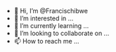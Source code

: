 - 👋 Hi, I’m @Francischibwe
- 👀 I’m interested in ...
- 🌱 I’m currently learning ...
- 💞️ I’m looking to collaborate on ...
- 📫 How to reach me ...

<!---
Francischibwe/Francischibwe is a ✨ special ✨ repository because its `README.md` (this file) appears on your GitHub profile.
You can click the Preview link to take a look at your changes.
--->
